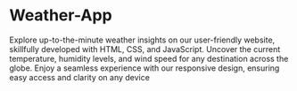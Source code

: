 # Weather-App
Explore up-to-the-minute weather insights on our user-friendly website, skillfully developed with HTML,
CSS, and JavaScript. Uncover the current temperature, humidity levels, and wind speed for any destination
across the globe. Enjoy a seamless experience with our responsive design, ensuring easy access and clarity
on any device

